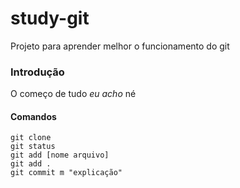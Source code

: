 # study-git
Projeto para aprender melhor o funcionamento do git

### Introdução
O começo de tudo
_eu acho_
né

#### Comandos
    git clone
    git status
    git add [nome arquivo]
    git add .
    git commit m "explicação"